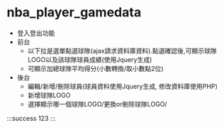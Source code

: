 ﻿# nba_player_gamedata
- 登入登出功能
- 前台
  - 以下拉是選單點選球隊(ajax請求資料庫資料).點選確認後,可顯示球隊LOGO以及該球隊球員成績(使用Jquery生成)
  - 可顯示加總球隊平均得分(小數轉換/取小數點2位)
- 後台
  - 編輯/新增/刪除球員(球員資料使用Jquery生成, 修改資料庫使用PHP)
  - 新增球隊LOGO 
  - 選擇顯示哪一個球隊LOGO/更換or刪除球隊LOGO/

:::success
123
:::
